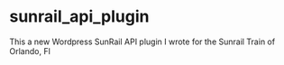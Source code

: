 # sunrail_api_plugin


This a new Wordpress SunRail API plugin I wrote for the Sunrail Train of Orlando, Fl

